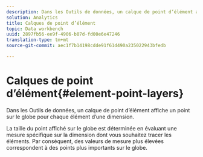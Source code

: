 ```yaml
---
description: Dans les Outils de données, un calque de point d’élément affiche un point sur le globe pour chaque élément d’une dimension.
solution: Analytics
title: Calques de point d’élément
topic: Data workbench
uuid: 2897fb56-ee9f-4906-b07d-fd00e6e47246
translation-type: tm+mt
source-git-commit: aec1f7b14198cdde91f61d490a235022943bfedb

---
```



# Calques de point d’élément{#element-point-layers}

Dans les Outils de données, un calque de point d’élément affiche un point sur le globe pour chaque élément d’une dimension.

La taille du point affiché sur le globe est déterminée en évaluant une mesure spécifique sur la dimension dont vous souhaitez tracer les éléments. Par conséquent, des valeurs de mesure plus élevées correspondent à des points plus importants sur le globe.
